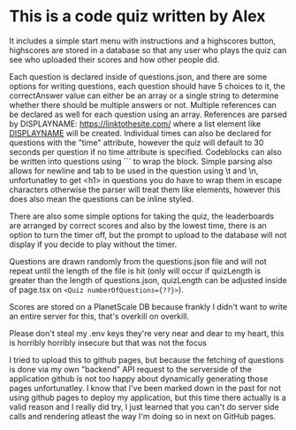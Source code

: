 # This is a code quiz written by Alex

It includes a simple start menu with instructions and a highscores button, highscores are stored in a database so that any user who plays the quiz can see who uploaded their scores and how other people did.

Each question is declared inside of questions.json, and there are some options for writing questions, each question should have 5 choices to it, the correctAnswer value can either be an array or a single string to determine whether there should be multiple answers or not. Multiple references can be declared as well for each question using an array. References are parsed by DISPLAYNAME: https://linktothesite.com/ where a list element like <a href="https://linktothesite.com/">DISPLAYNAME</a> will be created. Individual times can also be declared for questions with the "time" attribute, however the quiz will default to 30 seconds per question if no time attribute is specified. Codeblocks can also be written into questions using ``` to wrap the block. Simple parsing also allows for newline and tab to be used in the question using \t and \n, unfortunatley to get &lt;h1&gt; in questions you do have to wrap them in escape characters otherwise the parser will treat them like elements, however this does also mean the questions can be inline styled.

There are also some simple options for taking the quiz, the leaderboards are arranged by correct scores and also by the lowest time, there is an option to turn the timer off, but the prompt to upload to the database will not display if you decide to play without the timer.

Questions are drawn randomly from the questions.json file and will not repeat until the length of the file is hit (only will occur if quizLength is greater than the length of questions.json, quizLength can be adjusted inside of page.tsx on `<Quiz numberOfQuestions={??}>`).

Scores are stored on a PlanetScale DB because frankly I didn't want to write an entire server for this, that's overkill on overkill.

Please don't steal my .env keys they're very near and dear to my heart, this is horribly horribly insecure but that was not the focus

I tried to upload this to github pages, but because the fetching of questions is done via my own "backend" API request to the serverside of the application github is not too happy about dynamically generating those pages unfortunatley. I know that I've been marked down in the past for not using github pages to deploy my application, but this time there actually is a valid reason and I really did try, I just learned that you can't do server side calls and rendering atleast the way I'm doing so in next on GitHub pages.
